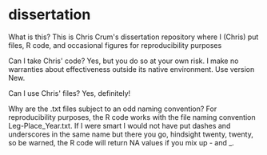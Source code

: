 # dissertation

What is this?
This is Chris Crum's dissertation repository where I (Chris) put files, R code, and occasional figures for reproducibility purposes

Can I take Chris' code?
Yes, but you do so at your own risk. I make no warranties about effectiveness outside its native environment. Use version New.  

Can I use Chris' files?
Yes, definitely! 

Why are the .txt files subject to an odd naming convention?
For reproducibility purposes, the R code works with the file naming convention Leg-Place_Year.txt. If I were smart I would not have put dashes and underscores in the same name but there you go, hindsight twenty, twenty, so be warned, the R code will return NA values if you mix up - and _.   
